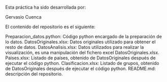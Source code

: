 Esta práctica ha sido desarrollada por:

Gervasio Cuenca

El contenido del repositorio es el siguiente:

Preparacion_datos.python: Código python encargado de la preparación de lo datos.
DatosOriginales.xlsx: Datos originales utilizado para obtener el resto de datos.
DatosAnalisis.xlsx: Datos utilizados para realizar la visualización, es una manipulación del fichero excel DatosOriginales.xlsx.
Paises.xlsx: Listado de países, obtenido de DatosOriginales después de ejecutar el código python.
Clasificacion.xlsx: Listado de grupos, obtenido de DatosOriginales después de ejecutar el código python.
README.md: descripción del repositorio.

